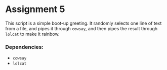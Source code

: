 # Assignment 5

This script is a simple boot-up greeting. It randomly selects one line of text from a file, and pipes it through `cowsay`, and then pipes the result through `lolcat` to make it rainbow.


### Dependencies:
- `cowsay`
- `lolcat`
